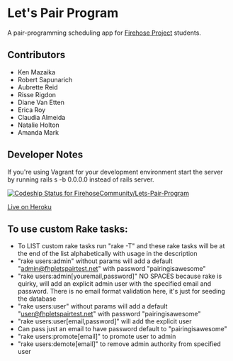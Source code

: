 # Let's Pair Program

A pair-programming scheduling app for [Firehose Project](http://thefirehoseproject.com) students.


## Contributors

* Ken Mazaika
* Robert Sapunarich
* Aubrette Reid
* Risse Rigdon
* Diane Van Etten
* Erica Roy
* Claudia Almeida
* Natalie Holton
* Amanda Mark


## Developer Notes
If you're using Vagrant for your development environment start the server by running rails s -b 0.0.0.0 instead of rails server.

[ ![Codeship Status for FirehoseCommunity/Lets-Pair-Program](https://codeship.com/projects/4e7b2d80-cf85-0133-c208-7ebf8e5f4104/status?branch=master)](https://codeship.com/projects/141277)

[Live on Heroku](http://fhp-lets-pair-program.herokuapp.com)

## To use custom Rake tasks:

* To LIST custom rake tasks run "rake -T" and these rake tasks will be at the end of the list alphabetically with usage in the description
* "rake users:admin" without params will add a default "admin@fhpletspairtest.net" with password "pairingisawesome"
* "rake users:admin[youremail,password]" NO SPACES because rake is quirky, will add an explicit admin user with the specified email and password. There is no email format validation here, it's just for seeding the database
* "rake users:user" without params will add a default "user@fhpletspairtest.net" with password "pairingisawesome"
* "rake users:user[email,password]" will add the explicit user
* Can pass just an email to have password default to "pairingisawesome"
* "rake users:promote[email]" to promote user to admin
* "rake users:demote[email]" to remove admin authority from specified user

